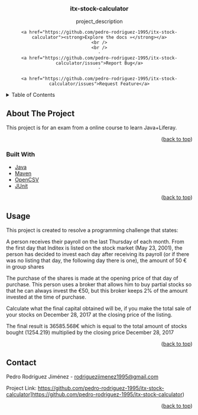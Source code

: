 


<!-- PROJECT LOGO -->
<br />
<div align="center">
 
<h3 align="center">itx-stock-calculator</h3>

  <p align="center">
    project_description
    <br />


    <a href="https://github.com/pedro-rodriguez-1995/itx-stock-calculator"><strong>Explore the docs »</strong></a>
    <br />
    <br />
    ·
    <a href="https://github.com/pedro-rodriguez-1995/itx-stock-calculator/issues">Report Bug</a>
    ·

    <a href="https://github.com/pedro-rodriguez-1995/itx-stock-calculator/issues">Request Feature</a>
  </p>
</div>



<!-- TABLE OF CONTENTS -->
<details>
  <summary>Table of Contents</summary>
  <ol>
    <li>
      <a href="#about-the-project">About The Project</a>
      <ul>
        <li><a href="#built-with">Built With</a></li>
      </ul>
    </li>
    <li><a href="#usage">Usage</a></li>
    <li><a href="#contact">Contact</a></li>
   
  </ol>
</details>



<!-- ABOUT THE PROJECT -->
## About The Project

This project is for an exam from a online course to learn Java+Liferay.


<p align="right">(<a href="#top">back to top</a>)</p>



### Built With

* [Java](https://www.java.com/)
* [Maven](https://maven.apache.org/)
* [OpenCSV](https://mvnrepository.com/artifact/com.opencsv/opencsv)
* [JUnit](https://junit.org/)


<p align="right">(<a href="#top">back to top</a>)</p>



<!-- USAGE EXAMPLES -->
## Usage

This project is created to resolve a programming challenge that states: 


A person receives their payroll on the last Thursday of each month. From the first day that Inditex is listed on the stock market (May 23, 2001), the person has decided to invest each day after receiving its payroll (or if there was no listing that day, the following day there is one), the amount of 50 € in group shares

The purchase of the shares is made at the opening price of that day of purchase. This person uses a broker that allows him to buy partial stocks so that he can always invest the €50, but this broker keeps 2% of the amount invested at the time of purchase.

Calculate what the final capital obtained will be, if you make the total sale of your stocks on December 28, 2017 at the closing price of the listing.

The final result is 36585.568€ which is equal to the total amount of stocks bought (1254.219) multiplied by the closing price December 28, 2017

<p align="right">(<a href="#top">back to top</a>)</p>




<!-- CONTACT -->
## Contact

Pedro Rodríguez Jiménez - rodriguezjimenez1995@gmail.com


Project Link: https://github.com/pedro-rodriguez-1995/itx-stock-calculator]https://github.com/pedro-rodriguez-1995/itx-stock-calculator)

<p align="right">(<a href="#top">back to top</a>)</p>







